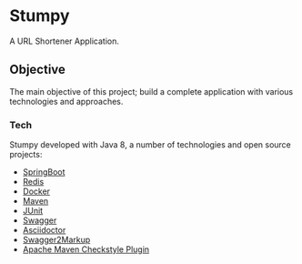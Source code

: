 # Stumpy
A URL Shortener Application.

## Objective
The main objective of this project; build a complete application with various technologies and approaches.

### Tech
Stumpy developed with Java 8, a number of technologies and open source projects:

* [SpringBoot]
* [Redis]
* [Docker]
* [Maven]
* [JUnit]
* [Swagger]
* [Asciidoctor]
* [Swagger2Markup]
* [Apache Maven Checkstyle Plugin]

[SpringBoot]: <https://projects.spring.io/spring-boot/>
[Redis]: <https://redis.io/>
[Docker]: <https://www.docker.com/>
[JUnit]: <https://junit.org/>
[Swagger]: <https://swagger.io/>
[Asciidoctor]: <https://asciidoctor.org/>
[Swagger2Markup]: <https://github.com/Swagger2Markup/swagger2markup>
[Maven]: <https://maven.apache.org/>
[Apache Maven Checkstyle Plugin]: <https://maven.apache.org/plugins/maven-checkstyle-plugin/>